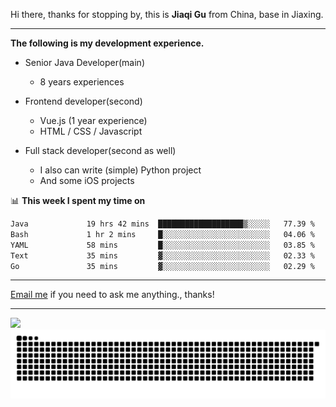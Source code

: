 Hi there, thanks for stopping by, this is **Jiaqi Gu** from China, base in Jiaxing.

---

**The following is my development experience.**

- Senior Java Developer(main)
  - 8 years experiences

- Frontend developer(second)
  - Vue.js (1 year experience)
  - HTML / CSS / Javascript
  
- Full stack developer(second as well)
  - I also can write (simple) Python project
  - And some iOS projects

📊 **This week I spent my time on**
<!--START_SECTION:waka-->

```txt
Java             19 hrs 42 mins  ███████████████████▒░░░░░   77.39 %
Bash             1 hr 2 mins     █░░░░░░░░░░░░░░░░░░░░░░░░   04.06 %
YAML             58 mins         █░░░░░░░░░░░░░░░░░░░░░░░░   03.85 %
Text             35 mins         ▓░░░░░░░░░░░░░░░░░░░░░░░░   02.33 %
Go               35 mins         ▓░░░░░░░░░░░░░░░░░░░░░░░░   02.29 %
```

<!--END_SECTION:waka-->

---

[Email me](mailto:htk2klwgr@mozmail.com?subject=Hiring_from_GitHub) if you need to ask me anything., thanks!

---

![]( https://visitor-badge.glitch.me/badge?page_id=githubgujiaqi)
![]( https://github.com/droid-Q/droid-Q/raw/output/github-contribution-grid-snake.svg#gh-dark-mode-only)
